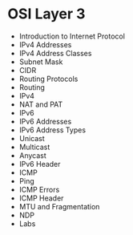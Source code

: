 # OSI Layer 3

* Introduction to Internet Protocol
* IPv4 Addresses
* IPv4 Address Classes
* Subnet Mask
* CIDR
* Routing Protocols
* Routing 
* IPv4
* NAT and PAT
* IPv6
* IPv6 Addresses
* IPv6 Address Types
* Unicast
* Multicast
* Anycast
* IPv6 Header 
* ICMP
* Ping
* ICMP Errors
* ICMP Header
* MTU and Fragmentation
* NDP
* Labs

